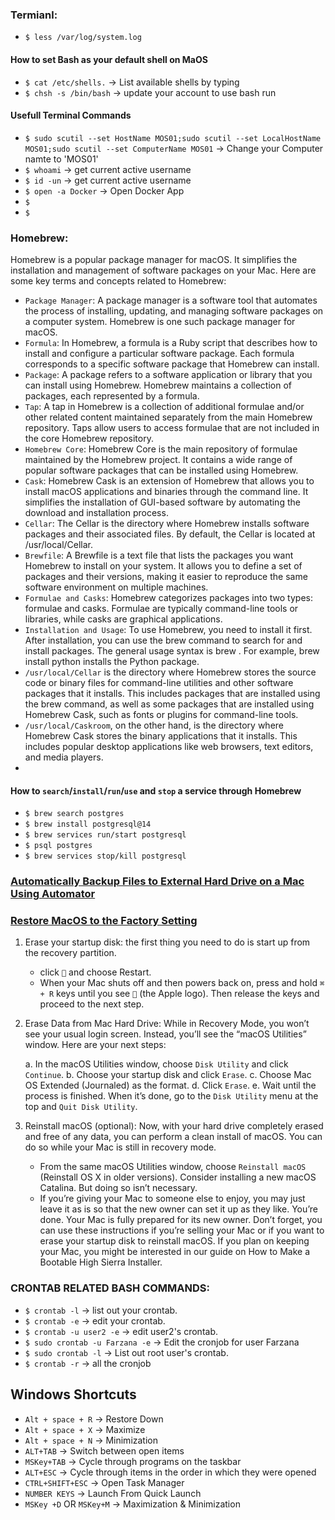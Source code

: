 ### Termianl:

-   `$ less /var/log/system.log`

#### How to set Bash as your default shell on MaOS

-   `$ cat /etc/shells.` → List available shells by typing
-   `$ chsh -s /bin/bash` → update your account to use bash run

#### Usefull Terminal Commands

-   `$ sudo scutil --set HostName MOS01;sudo scutil --set LocalHostName MOS01;sudo scutil --set ComputerName MOS01` → Change your Computer namte to 'MOS01'
-   `$ whoami` → get current active username
-   `$ id -un` → get current active username
-   `$ open -a Docker` → Open Docker App
-   `$ `
-   `$ `

### Homebrew:

Homebrew is a popular package manager for macOS. It simplifies the installation and management of software packages on your Mac. Here are some key terms and concepts related to Homebrew:

-   `Package Manager`: A package manager is a software tool that automates the process of installing, updating, and managing software packages on a computer system. Homebrew is one such package manager for macOS.
-   `Formula`: In Homebrew, a formula is a Ruby script that describes how to install and configure a particular software package. Each formula corresponds to a specific software package that Homebrew can install.
-   `Package`: A package refers to a software application or library that you can install using Homebrew. Homebrew maintains a collection of packages, each represented by a formula.
-   `Tap`: A tap in Homebrew is a collection of additional formulae and/or other related content maintained separately from the main Homebrew repository. Taps allow users to access formulae that are not included in the core Homebrew repository.
-   `Homebrew Core`: Homebrew Core is the main repository of formulae maintained by the Homebrew project. It contains a wide range of popular software packages that can be installed using Homebrew.
-   `Cask`: Homebrew Cask is an extension of Homebrew that allows you to install macOS applications and binaries through the command line. It simplifies the installation of GUI-based software by automating the download and installation process.
-   `Cellar`: The Cellar is the directory where Homebrew installs software packages and their associated files. By default, the Cellar is located at /usr/local/Cellar.
-   `Brewfile`: A Brewfile is a text file that lists the packages you want Homebrew to install on your system. It allows you to define a set of packages and their versions, making it easier to reproduce the same software environment on multiple machines.
-   `Formulae and Casks`: Homebrew categorizes packages into two types: formulae and casks. Formulae are typically command-line tools or libraries, while casks are graphical applications.
-   `Installation and Usage`: To use Homebrew, you need to install it first. After installation, you can use the brew command to search for and install packages. The general usage syntax is brew <command> <package>. For example, brew install python installs the Python package.
-   `/usr/local/Cellar` is the directory where Homebrew stores the source code or binary files for command-line utilities and other software packages that it installs. This includes packages that are installed using the brew command, as well as some packages that are installed using Homebrew Cask, such as fonts or plugins for command-line tools.
-   `/usr/local/Caskroom`, on the other hand, is the directory where Homebrew Cask stores the binary applications that it installs. This includes popular desktop applications like web browsers, text editors, and media players.
-   []()

#### How to `search`/`install`/`run`/`use` and `stop` a service through Homebrew

-   `$ brew search postgres`
-   `$ brew install postgresql@14`
-   `$ brew services run/start postgresql`
-   `$ psql postgres`
-   `$ brew services stop/kill postgresql`

### [Automatically Backup Files to External Hard Drive on a Mac Using Automator](https://www.youtube.com/watch?v=n17XsI80ndE)

### [Restore MacOS to the Factory Setting](https://support.apple.com/en-us/HT208496)

1. Erase your startup disk: the first thing you need to do is start up from the recovery partition.

    - click `` and choose Restart.
    - When your Mac shuts off and then powers back on, press and hold `⌘ + R` keys until you see `` (the Apple logo). Then release the keys and proceed to the next step.

2. Erase Data from Mac Hard Drive: While in Recovery Mode, you won’t see your usual login screen. Instead, you’ll see the “macOS Utilities” window. Here are your next steps:

    a. In the macOS Utilities window, choose `Disk Utility` and click `Continue`.
    b. Choose your startup disk and click `Erase`.
    c. Choose Mac OS Extended (Journaled) as the format.
    d. Click `Erase`.
    e. Wait until the process is finished. When it’s done, go to the `Disk Utility` menu at the top and `Quit Disk Utility`.

3. Reinstall macOS (optional): Now, with your hard drive completely erased and free of any data, you can perform a clean install of macOS. You can do so while your Mac is still in recovery mode.
    - From the same macOS Utilities window, choose `Reinstall macOS` (Reinstall OS X in older versions). Consider installing a new macOS Catalina. But doing so isn’t necessary.
    - If you’re giving your Mac to someone else to enjoy, you may just leave it as is so that the new owner can set it up as they like. You’re done. Your Mac is fully prepared for its new owner. Don’t forget, you can use these instructions if you’re selling your Mac or if you want to erase your startup disk to reinstall macOS. If you plan on keeping your Mac, you might be interested in our guide on How to Make a Bootable High Sierra Installer.

### CRONTAB RELATED BASH COMMANDS:

-   `$ crontab -l` → list out your crontab.
-   `$ crontab -e` → edit your crontab.
-   `$ crontab -u user2 -e` → edit user2's crontab.
-   `$ sudo crontab -u Farzana -e` → Edit the cronjob for user Farzana
-   `$ sudo crontab -l` → List out root user's crontab.
-   `$ crontab -r` → all the cronjob

## Windows Shortcuts

-   `Alt + space + R` → Restore Down
-   `Alt + space + X` → Maximize
-   `Alt + space + N` → Minimization
-   `ALT+TAB` → Switch between open items
-   `MSKey+TAB` → Cycle through programs on the taskbar
-   `ALT+ESC` → Cycle through items in the order in which they were opened
-   `CTRL+SHIFT+ESC` → Open Task Manager
-   `NUMBER KEYS` → Launch From Quick Launch
-   `MSKey +D` OR `MSKey+M` → Maximization & Minimization
